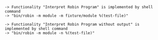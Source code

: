     -> Functionality "Interpret Robin Program" is implemented by shell command
    -> "bin/robin -m module -m fixture/module %(test-file)"

    -> Functionality "Interpret Robin Program without output" is implemented by shell command
    -> "bin/robin -m module -n %(test-file)"
